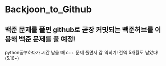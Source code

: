 # Backjoon_to_Github

## 백준 문제를 풀면 github로 곧장 커밋되는 백준허브를 이용해 백준 문제를 풀 예정!
python공부하다가 시간 남을 때 c++ 문제 풀면서 감 익히기! 
전역 5개월도 남았다!  (5.16~)  
